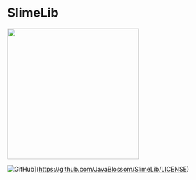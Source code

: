 # SlimeLib

<img src="https://i.imgur.com/SflZgpX.png" width="300">

![GitHub](https://img.shields.io/github/license/JavaBlossom/SlimeLib?color=51cc00&label=License)](https://github.com/JavaBlossom/SlimeLib/LICENSE)
